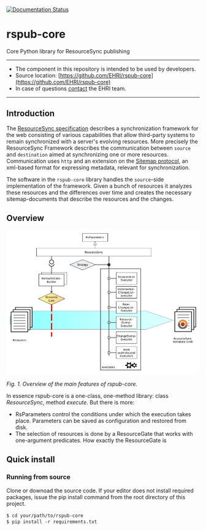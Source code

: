 [![Documentation Status](http://readthedocs.org/projects/rspub-core/badge/?version=latest)](http://rspub-core.readthedocs.io/en/latest/?badge=latest)

# rspub-core
Core Python library for ResourceSync publishing

---
- The component in this repository is intended to be used by developers.
- Source location: [https://github.com/EHRI/rspub-core](https://github.com/EHRI/rspub-core)
- In case of questions [contact](https://github.com/EHRI/rspub-core/issues/new) the EHRI team.

---

## Introduction
The [ResourceSync specification](http://www.openarchives.org/rs/1.0.9/resourcesync) describes 
a synchronization framework for the web consisting of various capabilities that allow third-party systems to remain synchronized with a server's evolving resources.
More precisely the ResourceSync Framework describes the communication between `source` and `destination` aimed at
synchronizing one or more resources. Communication uses `http` and an extension on 
the [Sitemap protocol](http://www.sitemaps.org/protocol.html), an xml-based format for expressing metadata, relevant for synchronization.

The software in the `rspub-core` library handles the `source`-side implementation of the framework.
Given a bunch of resources it analyzes these resources and the differences over time and creates
the necessary sitemap-documents that describe the resources and the changes. 

## Overview

![Overview](img/rspub.png)

_Fig. 1. Overview of the main features of rspub-core._

In essence rspub-core is a one-class, one-method library: class _ResourceSync_, method _execute_.
But there is more:

- RsParameters control the conditions under which the execution takes place. Parameters can
be saved as configuration and restored from disk.
- The selection of resources is done by a ResourceGate that works with one-argument
predicates. How exactly the ResourceGate is 


## Quick install

### Running from source
Clone or downoad the source code. If your editor does not install required packages, issue the pip install
command from the root directory of this project.
```
$ cd your/path/to/rspub-core
$ pip install -r requirements.txt
```

